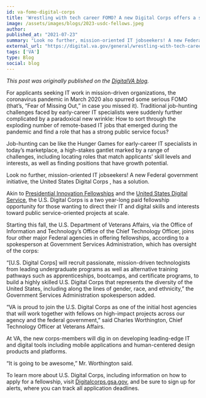```yaml
---
id: va-fomo-digital-corps
title: 'Wrestling with tech career FOMO? A new Digital Corps offers a solution'
image: /assets/images/blogs/2023-usdc-fellows.jpeg
author: 
published_at: "2021-07-23"
summary: "Look no further, mission-oriented IT jobseekers! A new Federal government initiative, the United States Digital Corps , is a two year-long paid fellowship opportunity for those wanting to direct their IT and digital skills and interests toward public service-oriented projects at scale."
external_url: "https://digital.va.gov/general/wrestling-with-tech-career-fomo-a-new-digital-corps-offers-a-solution/"
tags: ['VA']
type: Blog
social: blog
---
```

*This post was originally published on the [DigitalVA blog](https://digital.va.gov/general/wrestling-with-tech-career-fomo-a-new-digital-corps-offers-a-solution/).*

For applicants seeking IT work in mission-driven organizations, the coronavirus pandemic in March 2020 also spurred some serious FOMO (that’s, “Fear of Missing Out,” in case you missed it). Traditional job-hunting challenges faced by early-career IT specialists were suddenly further complicated by a paradoxical new wrinkle: How to sort through the exploding number of remote-based IT jobs that emerged during the pandemic and find a role that has a strong public service focus?

Job-hunting can be like the Hunger Games for early-career IT specialists in today’s marketplace, a high-stakes gantlet marked by a range of challenges, including locating roles that match applicants’ skill levels and interests, as well as finding positions that have growth potential.

Look no further, mission-oriented IT jobseekers! A new Federal government initiative, the United States Digital Corps , has a solution. 

Akin to [Presidential Innovation Fellowships](https://presidentialinnovationfellows.gov/) and the [United States Digital Service](https://www.usds.gov/), the U.S. Digital Corps is a two year-long paid fellowship opportunity for those wanting to direct their IT and digital skills and interests toward public service-oriented projects at scale.

Starting this fall, the U.S. Department of Veterans Affairs, via the Office of Information and Technology’s Office of the Chief Technology Officer, joins four other major Federal agencies in offering fellowships, according to a spokesperson at Government Services Administration, which has oversight of the corps:

“[U.S. Digital Corps] will recruit passionate, mission-driven technologists from leading undergraduate programs as well as alternative training pathways such as apprenticeships, bootcamps, and certificate programs, to build a highly skilled U.S. Digital Corps that represents the diversity of the United States, including along the lines of gender, race, and ethnicity,” the Government Services Administration spokesperson added.

“VA is proud to join the U.S. Digital Corps as one of the initial host agencies that will work together with fellows on high-impact projects across our agency and the federal government,” said Charles Worthington, Chief Technology Officer at Veterans Affairs.

At VA, the new corps-members will dig in on developing leading-edge IT and digital tools including mobile applications and human-centered design products and platforms.

“It is going to be awesome,” Mr. Worthington said.

To learn more about U.S. Digital Corps, including information on how to apply for a fellowship, visit [Digitalcorps.gsa.gov](https://digitalcorps.gsa.gov/), and be sure to sign up for alerts, where you can track all application deadlines.
